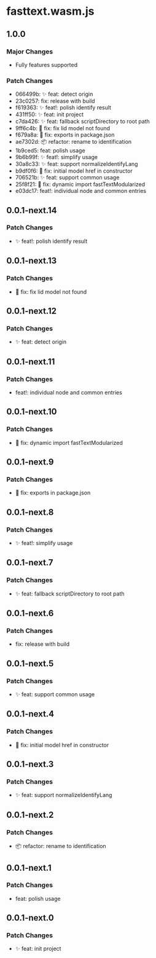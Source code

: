 # fasttext.wasm.js

## 1.0.0

### Major Changes

- Fully features supported

### Patch Changes

- 066499b: ✨ feat: detect origin
- 23c0257: fix: release with build
- f619363: ✨ feat!: polish identify result
- 431ff50: ✨ feat: init project
- c7da426: ✨ feat: fallback scriptDirectory to root path
- 9ff6c4b: 🐛 fix: fix lid model not found
- f679a8a: 🐛 fix: exports in package.json
- ae7302d: 📦 refactor: rename to identification
- 1b9ced5: feat: polish usage
- 9b6b99f: ✨ feat!: simplify usage
- 30a8c33: ✨ feat: support normalizeIdentifyLang
- b9df0f6: 🐛 fix: initial model href in constructor
- 706521b: ✨ feat: support common usage
- 25f8f21: 🐛 fix: dynamic import fastTextModularized
- e03dc17: feat!: individual node and common entries

## 0.0.1-next.14

### Patch Changes

- ✨ feat!: polish identify result

## 0.0.1-next.13

### Patch Changes

- 🐛 fix: fix lid model not found

## 0.0.1-next.12

### Patch Changes

- ✨ feat: detect origin

## 0.0.1-next.11

### Patch Changes

- feat!: individual node and common entries

## 0.0.1-next.10

### Patch Changes

- 🐛 fix: dynamic import fastTextModularized

## 0.0.1-next.9

### Patch Changes

- 🐛 fix: exports in package.json

## 0.0.1-next.8

### Patch Changes

- ✨ feat!: simplify usage

## 0.0.1-next.7

### Patch Changes

- ✨ feat: fallback scriptDirectory to root path

## 0.0.1-next.6

### Patch Changes

- fix: release with build

## 0.0.1-next.5

### Patch Changes

- ✨ feat: support common usage

## 0.0.1-next.4

### Patch Changes

- 🐛 fix: initial model href in constructor

## 0.0.1-next.3

### Patch Changes

- ✨ feat: support normalizeIdentifyLang

## 0.0.1-next.2

### Patch Changes

- 📦 refactor: rename to identification

## 0.0.1-next.1

### Patch Changes

- feat: polish usage

## 0.0.1-next.0

### Patch Changes

- ✨ feat: init project
